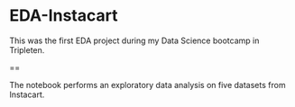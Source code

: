 # EDA-Instacart
This was the first EDA project during my Data Science bootcamp in Tripleten.

==

The notebook performs an exploratory data analysis on five datasets from Instacart.
